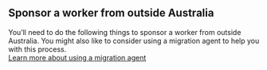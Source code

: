 ## Sponsor a worker from outside Australia

You’ll need to do the following things to sponsor a worker from outside Australia. You might also like to consider using a migration agent to help you with this process.<br />[Learn more about using a migration agent](#)
